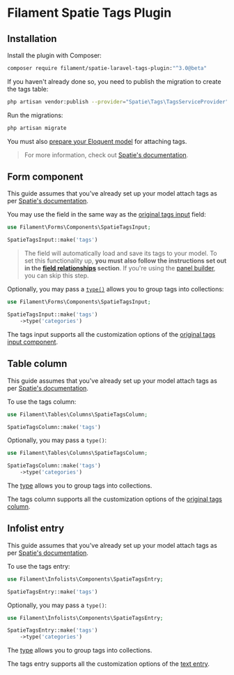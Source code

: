 # Filament Spatie Tags Plugin

## Installation

Install the plugin with Composer:

```bash
composer require filament/spatie-laravel-tags-plugin:"^3.0@beta"
```

If you haven't already done so, you need to publish the migration to create the tags table:

```bash
php artisan vendor:publish --provider="Spatie\Tags\TagsServiceProvider" --tag="tags-migrations"
```

Run the migrations:

```bash
php artisan migrate
```

You must also [prepare your Eloquent model](https://spatie.be/docs/laravel-tags/basic-usage/using-tags) for attaching tags.

> For more information, check out [Spatie's documentation](https://spatie.be/docs/laravel-tags).

## Form component

This guide assumes that you've already set up your model attach tags as per [Spatie's documentation](https://spatie.be/docs/laravel-tags/basic-usage/using-tags).

You may use the field in the same way as the [original tags input](https://filamentphp.com/docs/forms/fields/tags-input) field:

```php
use Filament\Forms\Components\SpatieTagsInput;

SpatieTagsInput::make('tags')
```

> The field will automatically load and save its tags to your model. To set this functionality up, **you must also follow the instructions set out in the [field relationships](https://filamentphp.com/docs/forms/getting-started#field-relationships) section**. If you're using the [panel builder](../panels), you can skip this step.

Optionally, you may pass a [`type()`](https://spatie.be/docs/laravel-tags/advanced-usage/using-types) allows you to group tags into collections:

```php
use Filament\Forms\Components\SpatieTagsInput;

SpatieTagsInput::make('tags')
    ->type('categories')
```

The tags input supports all the customization options of the [original tags input component](https://filamentphp.com/docs/forms/fields/tags-input).

## Table column

This guide assumes that you've already set up your model attach tags as per [Spatie's documentation](https://spatie.be/docs/laravel-tags/basic-usage/using-tags).

To use the tags column:

```php
use Filament\Tables\Columns\SpatieTagsColumn;

SpatieTagsColumn::make('tags')
```

Optionally, you may pass a `type()`:

```php
use Filament\Tables\Columns\SpatieTagsColumn;

SpatieTagsColumn::make('tags')
    ->type('categories')
```

The [type](https://spatie.be/docs/laravel-tags/advanced-usage/using-types) allows you to group tags into collections.

The tags column supports all the customization options of the [original tags column](https://filamentphp.com/docs/tables/columns/tags).

## Infolist entry

This guide assumes that you've already set up your model attach tags as per [Spatie's documentation](https://spatie.be/docs/laravel-tags/basic-usage/using-tags).

To use the tags entry:

```php
use Filament\Infolists\Components\SpatieTagsEntry;

SpatieTagsEntry::make('tags')
```

Optionally, you may pass a `type()`:

```php
use Filament\Infolists\Components\SpatieTagsEntry;

SpatieTagsEntry::make('tags')
    ->type('categories')
```

The [type](https://spatie.be/docs/laravel-tags/advanced-usage/using-types) allows you to group tags into collections.

The tags entry supports all the customization options of the [text entry](https://filamentphp.com/docs/infolists/entries/text).
